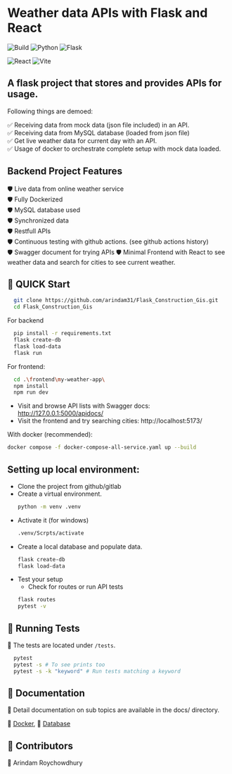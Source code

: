# Weather data APIs with Flask and React

![Build](https://img.shields.io/github/actions/workflow/status/arindam31/Interview_management/django.yml?branch=main) ![Python](https://img.shields.io/badge/python-3.12%2B-blue) ![Flask](https://img.shields.io/badge/Flask-000?logo=flask&logoColor=fff)

![React](https://img.shields.io/badge/React-%2320232a.svg?logo=react&logoColor=%2361DAFB) ![Vite](https://img.shields.io/badge/Vite-646CFF?logo=vite&logoColor=fff)

## A flask project that stores and provides APIs for usage.

Following things are demoed:

  ✅ Receiving data from mock data (json file included) in an API.  
  ✅ Receiving data from MySQL database (loaded from json file)  
  ✅ Get live weather data for current day with an API.  
  ✅ Usage of docker to orchestrate complete setup with mock data loaded.

## Backend Project Features
🛡️ Live data from online weather service  
🛡️ Fully Dockerized  
🛡️ MySQL database used  
🛡️ Synchronized data  
🛡️ Restfull APIs  
🛡️ Continuous testing with github actions. (see github actions history)  
🛡️ Swagger document for trying APIs
🛡️ Minimal Frontend with React to see weather data and search for cities to see current weather.


## 🚀 QUICK Start
```bash
  git clone https://github.com/arindam31/Flask_Construction_Gis.git
  cd Flask_Construction_Gis
```

For backend
```bash
  pip install -r requirements.txt
  flask create-db
  flask load-data
  flask run
```
For frontend:
```bash
  cd .\frontend\my-weather-app\
  npm install
  npm run dev
```
- Visit and browse API lists with Swagger docs: http://127.0.0.1:5000/apidocs/
- Visit the frontend and try searching cities: http://localhost:5173/

With docker (recommended):
```bash
docker compose -f docker-compose-all-service.yaml up --build
```


## Setting up local environment:
- Clone the project from github/gitlab
- Create a virtual environment.
    ```bash
    python -m venv .venv
    ```
- Activate it (for windows)
  ```bash
  .venv/Scrpts/activate
  ```
- Create a local database and populate data.
  ```bash
  flask create-db
  flask load-data
  ```
- Test your setup
  - Check for routes or run API tests
  ```bash
  flask routes
  pytest -v
  ```

## 🧪 Running Tests

📌 The tests are located under `/tests`.  

```bash
  pytest
  pytest -s # To see prints too
  pytest -s -k "keyword" # Run tests matching a keyword
  ```

  ## 📜 Documentation

📄 Detail documentation on sub topics are available in the docs/ directory.

📙 [Docker](docs/docker_guide.md), 📙 [Database](docs/db_wiki.md)

  ## 🙌 Contributors
👤 Arindam Roychowdhury